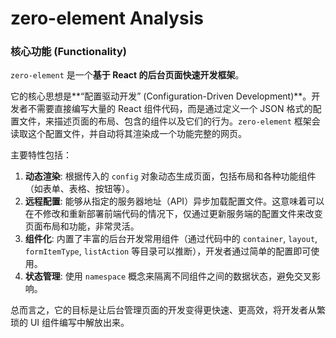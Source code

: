 # zero-element Analysis

### **核心功能 (Functionality)**

`zero-element` 是一个**基于 React 的后台页面快速开发框架**。

它的核心思想是**“配置驱动开发” (Configuration-Driven Development)**。开发者不需要直接编写大量的 React 组件代码，而是通过定义一个 JSON 格式的配置文件，来描述页面的布局、包含的组件以及它们的行为。`zero-element` 框架会读取这个配置文件，并自动将其渲染成一个功能完整的网页。

主要特性包括：

1.  **动态渲染**: 根据传入的 `config` 对象动态生成页面，包括布局和各种功能组件（如表单、表格、按钮等）。
2.  **远程配置**: 能够从指定的服务器地址（API）异步加载配置文件。这意味着可以在不修改和重新部署前端代码的情况下，仅通过更新服务端的配置文件来改变页面布局和功能，非常灵活。
3.  **组件化**: 内置了丰富的后台开发常用组件（通过代码中的 `container`, `layout`, `formItemType`, `listAction` 等目录可以推断），开发者通过简单的配置即可使用。
4.  **状态管理**: 使用 `namespace` 概念来隔离不同组件之间的数据状态，避免交叉影响。

总而言之，它的目标是让后台管理页面的开发变得更快速、更高效，将开发者从繁琐的 UI 组件编写中解放出来。
